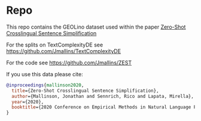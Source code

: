 # Repo

This repo contains the GEOLino dataset used within the paper [Zero-Shot Crosslingual Sentence Simplification](http://link.to.come.later)


For the splits on TextComplexityDE see https://github.com/Jmallins/TextComplexityDE

For the code see https://github.com/Jmallins/ZEST

If you use this data please cite:

```BibTex
@inproceedings{mallinson2020,
  title={Zero-Shot Crosslingual Sentence Simplification},
  author={Mallinson, Jonathan and Sennrich, Rico and Lapata, Mirella},
  year={2020},
  booktitle={2020 Conference on Empirical Methods in Natural Language Processing (EMNLP 2020)}
}
```
 
